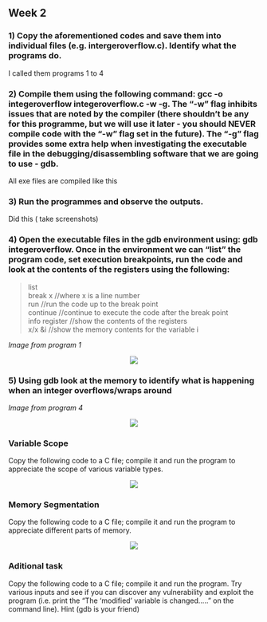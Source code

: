 ## Week 2

### 1) Copy the aforementioned codes and save them into individual files (e.g. intergeroverflow.c). Identify what the programs do.

I called them programs 1 to 4

### 2) Compile them using the following command: gcc -o integeroverflow integeroverflow.c -w -g. The “-w” flag inhibits issues that are noted by the compiler (there shouldn’t be any for this programme, but we will use it later - you should NEVER compile code with the “-w” flag set in the future). The “-g” flag provides some extra help when investigating the executable file in the debugging/disassembling software that we are going to use - gdb.

All exe files are compiled like this

### 3) Run the programmes and observe the outputs.
Did this ( take screenshots)

### 4) Open the executable files in the gdb environment using: gdb integeroverflow. Once in the environment we can “list” the program code, set execution breakpoints, run the code and look at the contents of the registers using the following:
>list\
>break x //where x is a line number\
>run //run the code up to the break point\
>continue //continue to execute the code after the break point\
>info register //show the contents of the registers\
>x/x &i //show the memory contents for the variable i

*Image from program 1*
<p align='center'>
<img src="https://github.com/LouisXVBTW/Vulnerability-Discovery-And-Exploitation/blob/main/images/week2task4.png">
</p>

### 5) Using gdb look at the memory to identify what is happening when an integer overflows/wraps around

*Image from program 4*
<p align='center'>
<img src="https://github.com/LouisXVBTW/Vulnerability-Discovery-And-Exploitation/blob/main/images/week2task5.png">
</p>

### Variable Scope
Copy the following code to a C file; compile it and run the program to appreciate the scope of various variable types.

<p align='center'>
<img src="https://github.com/LouisXVBTW/Vulnerability-Discovery-And-Exploitation/blob/main/images/week2variablescope.png">
</p>

### Memory Segmentation
Copy the following code to a C file; compile it and run the program to appreciate different parts of memory.

<p align='center'>
<img src="https://github.com/LouisXVBTW/Vulnerability-Discovery-And-Exploitation/blob/main/images/week2memorySegmentation.png">
</p>

### Aditional task

Copy the following code to a C file; compile it and run the program. Try various inputs and see if you can discover any vulnerability and exploit the program (i.e. print the “The ‘modified’ variable is changed.....” on the command line).
Hint (gdb is your friend)

